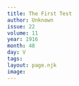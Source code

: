 ```yaml
---
title: The First Test
author: Unknown
issue: 22
volume: 11
year: 1916
month: 48
day: V
tags:
layout: page.njk
image:
---
```


